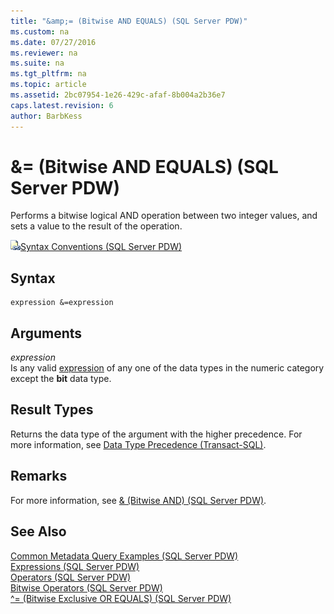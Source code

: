 ```yaml
---
title: "&amp;= (Bitwise AND EQUALS) (SQL Server PDW)"
ms.custom: na
ms.date: 07/27/2016
ms.reviewer: na
ms.suite: na
ms.tgt_pltfrm: na
ms.topic: article
ms.assetid: 2bc07954-1e26-429c-afaf-8b004a2b36e7
caps.latest.revision: 6
author: BarbKess
---
```

# &amp;= (Bitwise AND EQUALS) (SQL Server PDW)
Performs a bitwise logical AND operation between two integer values, and sets a value to the result of the operation.  
  
![Topic link icon](../sqlpdw/media/Topic_Link.gif "Topic_Link")[Syntax Conventions &#40;SQL Server PDW&#41;](../sqlpdw/syntax-conventions-sql-server-pdw.md)  
  
## Syntax  
  
```  
expression &=expression  
```  
  
## Arguments  
*expression*  
Is any valid [expression](../sqlpdw/expressions-sql-server-pdw.md) of any one of the data types in the numeric category except the **bit** data type.  
  
## Result Types  
Returns the data type of the argument with the higher precedence. For more information, see [Data Type Precedence (Transact-SQL)](http://msdn.microsoft.com/en-us/library/ms190309.aspx).  
  
## Remarks  
For more information, see [& &#40;Bitwise AND&#41; &#40;SQL Server PDW&#41;](../sqlpdw/bitwise-and-sql-server-pdw.md).  
  
## See Also  
[Common Metadata Query Examples &#40;SQL Server PDW&#41;](../sqlpdw/common-metadata-query-examples-sql-server-pdw.md)  
[Expressions &#40;SQL Server PDW&#41;](../sqlpdw/expressions-sql-server-pdw.md)  
[Operators &#40;SQL Server PDW&#41;](../sqlpdw/operators-sql-server-pdw.md)  
[Bitwise Operators &#40;SQL Server PDW&#41;](../sqlpdw/bitwise-operators-sql-server-pdw.md)  
[^= &#40;Bitwise Exclusive OR EQUALS&#41; &#40;SQL Server PDW&#41;](../sqlpdw/bitwise-exclusive-or-equals-sql-server-pdw.md)  
  
